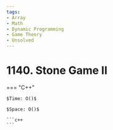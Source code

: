 ```yaml
---
tags:
- Array
- Math
- Dynamic Programming
- Game Theory
- Unsolved
---
```



# 1140. Stone Game II

=== "C++"

    $Time: O()$

    $Space: O()$

    ```c++
    ```